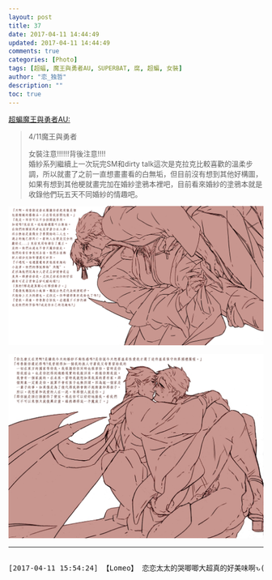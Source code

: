 ```yaml
---
layout: post
title: 37
date: 2017-04-11 14:44:49
updated: 2017-04-11 14:44:49
comments: true
categories: [Photo]
tags: [超蝠, 魔王與勇者AU, SUPERBAT, 腐, 超蝙, 女裝]
author: "恋_独哲"
description: ""
toc: true
---
```


<p reblogfrom="reblogfrom"  ><a target="_blank" href="http://superbatdemogorgonandthebrave.lofter.com/post/1eb6db1d_f21248b"  >超蝙魔王與勇者AU:</a></p> 
<blockquote> 
 <p>4/11魔王與勇者</p> 
 <p>女裝注意!!!!!!背後注意!!!!<br />婚紗系列繼續上一次玩完SM和dirty talk這次是克拉克比較喜歡的溫柔步調，所以就畫了之前一直想畫畫看的白無垢，但目前沒有想到其他好構圖，如果有想到其他梗就畫完加在婚紗塗鴉本裡吧，目前看來婚紗的塗鴉本就是收錄他們玩五天不同婚紗的情趣吧。<br /></p> 
</blockquote>

![](https://raw.githubusercontent.com/alicewish/maple50821/master/img_YW5MWVN1NEpoZFZqVHJBWlErcjdOOXNiaHpmWm56MytDNGY0RFlLYXpTbndxTDk5Qjh1VVF3PT0.jpg)

![](https://raw.githubusercontent.com/alicewish/maple50821/master/img_YW5MWVN1NEpoZFZqVHJBWlErcjdOMlFMUkdsWkVTUVF2a29pb1lyVzhUYUpVV2RUdzFwSlF3PT0.jpg)

---

<pre>

[2017-04-11 15:54:24] 【Lomeo】 恋恋太太的哭唧唧大超真的好美味啊ԅ(¯ㅂ¯ԅ)老爷就不用说了，不愧是布鲁西（*/∇＼*）

</pre>